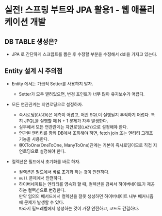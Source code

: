 # 실전! 스프링 부트와 JPA 활용1 - 웹 애플리케이션 개발

## DB TABLE 생성은?

- JPA 로 간단하게 스크립트를 뽑은 후 수정할 부분을 수정해서 ddl을 가지고 있는다.

## Entity 설계 시 주의점

- Entity 에서는 가급적 Setter를 사용하지 말자.
  - Setter가 모두 열려있으면, 변경 포인트가 너무 많아 유지보수가 어렵다.

- 모든 연관관계는 지연로딩으로 설정하자.
  - 즉시로딩(`EAGER`)은 예측이 어렵고, 어떤 SQL이 실행될지 추적하기 어렵다.
    특히 JPQL을 실행할 때 N + 1 문제가 자주 발생한다.
  - 실무에서 모든 연관관계는 지연로딩(`LAZY`)으로 설정해야 한다.
  - 연관된 엔티티를 함께 DB에서 조회해야 하면, fetch join 또는 엔티티 그래프 기능을 사용한다.
  - @XToOne(OneToOne, ManyToOne)관계는 기본이 즉시로딩이므로 직접 지연로딩으로 설정해야 한다.

- 컬렉션은 필드에서 초기화를 바로 하자.
  - 컬렉션은 필드에서 바로 초기화 하는 것이 안전하다.
  - `null` 문제에서 안전하다.
  - 하이버네이트는 엔티티를 영속화 할 때, 컬렉션을 감싸서 하이버네이트가 제공하는 컬렉션으로 변경한다.  
    만약 임의의 메서드에서 컬렉션을 잘못 생성하면 하이버네이트 내부 메커니즘에 문제가 발생할 수 있다.  
    따라서 필드레벨에서 생성하는 것이 가장 안전하고, 코드도 간결하다.